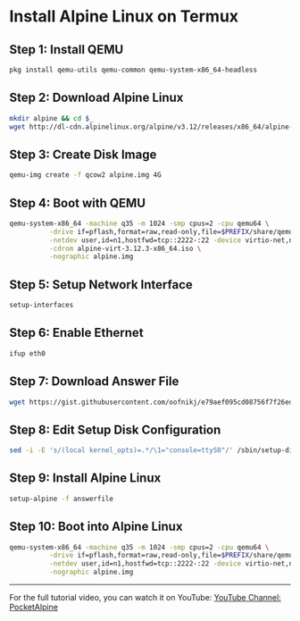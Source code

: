 # Install Alpine Linux on Termux

## Step 1: Install QEMU
```sh
pkg install qemu-utils qemu-common qemu-system-x86_64-headless
```

## Step 2: Download Alpine Linux
```sh
mkdir alpine && cd $_
wget http://dl-cdn.alpinelinux.org/alpine/v3.12/releases/x86_64/alpine-virt-3.12.3-x86_64.iso
```

## Step 3: Create Disk Image
```sh
qemu-img create -f qcow2 alpine.img 4G
```

## Step 4: Boot with QEMU
```sh
qemu-system-x86_64 -machine q35 -m 1024 -smp cpus=2 -cpu qemu64 \
          -drive if=pflash,format=raw,read-only,file=$PREFIX/share/qemu/edk2-x86_64-code.fd \
          -netdev user,id=n1,hostfwd=tcp::2222-:22 -device virtio-net,netdev=n1 \
          -cdrom alpine-virt-3.12.3-x86_64.iso \
          -nographic alpine.img
```

## Step 5: Setup Network Interface
```sh
setup-interfaces
```

## Step 6: Enable Ethernet
```sh
ifup eth0
```

## Step 7: Download Answer File
```sh
wget https://gist.githubusercontent.com/oofnikj/e79aef095cd08756f7f26ed244355d62/raw/answerfile
```

## Step 8: Edit Setup Disk Configuration
```sh
sed -i -E 's/(local kernel_opts)=.*/\1="console=ttyS0"/' /sbin/setup-disk
```

## Step 9: Install Alpine Linux
```sh
setup-alpine -f answerfile
```

## Step 10: Boot into Alpine Linux
```sh
qemu-system-x86_64 -machine q35 -m 1024 -smp cpus=2 -cpu qemu64 \
          -drive if=pflash,format=raw,read-only,file=$PREFIX/share/qemu/edk2-x86_64-code.fd \
          -netdev user,id=n1,hostfwd=tcp::2222-:22 -device virtio-net,netdev=n1 \
          -nographic alpine.img
```

---
For the full tutorial video, you can watch it on YouTube:
[YouTube Channel: PocketAlpine](https://youtube.com/@PocketAlpine)

